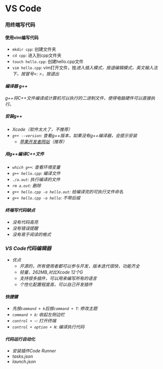 # VS Code
### 用终端写代码
#### 使用vim编写代码
- `mkdir cpp`: 创建文件夹
- `cd cpp`: 进入到cpp文件夹
- `touch hello.cpp`: 创建hello.cpp文件
- `vim hello.cpp`: vim打开文件，按<i>进入插入模式，按<ESC>退编辑模式，英文输入法下，按冒号<: >，按<wq>退出

#### 编译器 g++
g++将C++文件编译成计算机可以执行的二进制文件，使得电脑硬件可以直接执行。
##### 安装g++
- Xcode（软件太大了，不推荐）
- `g++ --version`: 查看g++版本，如果没有g++编译器，会提示安装
  - [苹果开发者网站](https://developer.apple.com)（推荐）
##### 用g++编译C++文件
- `which g++`: 查看环境变量
- `g++ hello.cpp`: 编译文件
- `./a.out`: 执行编译的文件
- `rm a.out`: 删除
- `g++ hello.cpp -o hello.out`: 给编译完的可执行文件命名
- `g++ hello.cpp -o hello`: 不带后缀
#### 终端写代码缺点
- 没有代码高亮
-  没有错误提醒
-  没有易于阅读的格式
### VS Code代码编辑器
- 优点
  - 开源的，所有使用者都可以参与开发，版本迭代很快，功能齐全
  - 轻量，262MB,对比Xcode 12个G
  - 支持很多插件，可以用来编写所有的语言
  - 个性化配置程度高，可以自己开发插件
#### 快捷键
- 先按`command + k`后按`command + T`: 修改主题
- `command + b`: 收起左侧边栏
- `control + ~`: 打开终端 
- `control + option + N`: 编译执行代码

#### 代码运行自动化
- 安装插件Code Runner
- tasks.json
- launch.json





